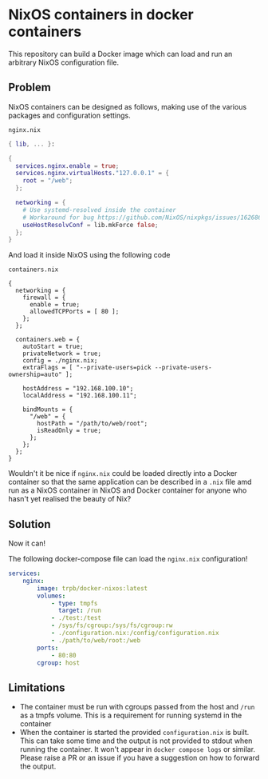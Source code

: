 # NixOS containers in docker containers

This repository can build a Docker image which can load and run an arbitrary NixOS configuration file.

## Problem

NixOS containers can be designed as follows, making use of the various packages and configuration settings.


`nginx.nix`


```nix
{ lib, ... }:

{
  services.nginx.enable = true;
  services.nginx.virtualHosts."127.0.0.1" = {
	root = "/web";  	
  };

  networking = {
    # Use systemd-resolved inside the container
    # Workaround for bug https://github.com/NixOS/nixpkgs/issues/162686
    useHostResolvConf = lib.mkForce false;
  };
}

```

And load it inside NixOS using the following code

```
containers.nix
```

```
{
  networking = {
    firewall = {
      enable = true;
      allowedTCPPorts = [ 80 ];
    };
  };

  containers.web = {
    autoStart = true;
    privateNetwork = true;
    config = ./nginx.nix;
    extraFlags = [ "--private-users=pick --private-users-ownership=auto" ];

    hostAddress = "192.168.100.10";
    localAddress = "192.168.100.11";

    bindMounts = {
      "/web" = {
        hostPath = "/path/to/web/root";
        isReadOnly = true;
      };
    };
  };
}

```

Wouldn't it be nice if `nginx.nix` could be loaded directly into a Docker container so that the same application can be described in a `.nix` file amd run as a NixOS container in NixOS and Docker container for anyone who hasn't yet realised the beauty of Nix?

## Solution

Now it can!

The following docker-compose file can load the `nginx.nix` configuration!


```yaml
services:
    nginx:
        image: trpb/docker-nixos:latest
        volumes:
            - type: tmpfs
              target: /run
            - ./test:/test
            - /sys/fs/cgroup:/sys/fs/cgroup:rw
            - ./configuration.nix:/config/configuration.nix
            - ./path/to/web/root:/web
        ports:
            - 80:80
        cgroup: host
```

## Limitations

- The container must be run with cgroups passed from the host and `/run` as a tmpfs volume. This is a requirement for running systemd in the container
- When the container is started the provided `configuration.nix` is built. This can take some time and the output is not provided to stdout when running the container. It won't appear in `docker compose logs` or similar. Please raise a PR or an issue if you have a suggestion on how to forward the output.



